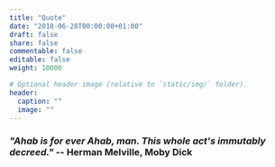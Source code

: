 ```yaml
---
title: "Quote"
date: "2018-06-28T00:00:00+01:00"
draft: false
share: false
commentable: false
editable: false
weight: 10000

# Optional header image (relative to `static/img/` folder).
header:
  caption: ""
  image: ""
---
```


<!--
<i>Don't get mad. Upgrade.</i>
-->

### *"Ahab is for ever Ahab, man. This whole act's immutably decreed."* -- Herman Melville, Moby Dick 

<script src="https://formspree.io/js/formbutton-v1.min.js" defer>
</script>
<script>
    window.formbutton=window.formbutton||function(){(formbutton.q=formbutton.q||[]).push(arguments)};
    formbutton("create", {
	color: blue,
	action: "https://formspree.io/xwkrnjav"})
</script>
